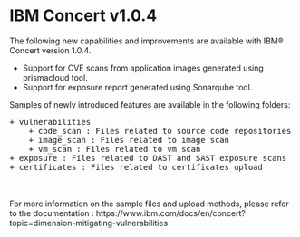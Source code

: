 # IBM  Concert v1.0.4

The following new capabilities and improvements are available with IBM® Concert version 1.0.4.

* Support for CVE scans from application images generated using prismacloud tool.
* Support for exposure report generated using Sonarqube tool.

Samples of newly introduced features are available in the following folders:
<pre>
+ vulnerabilities
    + code_scan : Files related to source code repositories scan
    + image_scan : Files related to image scan
    + vm_scan : Files related to vm scan
+ exposure : Files related to DAST and SAST exposure scans
+ certificates : Files related to certificates upload
</pre>

<br>
<br>For more information on the sample files and upload methods, please refer to the documentation : https://www.ibm.com/docs/en/concert?topic=dimension-mitigating-vulnerabilities